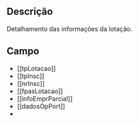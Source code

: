 ## Descrição
Detalhamento das informações da lotação.

## Campo
- [[tpLotacao]]
- [[tpInsc]]
- [[nrInsc]]
- [[fpasLotacao]]
- [[infoEmprParcial]]
- [[dadosOpPort]]
- 
